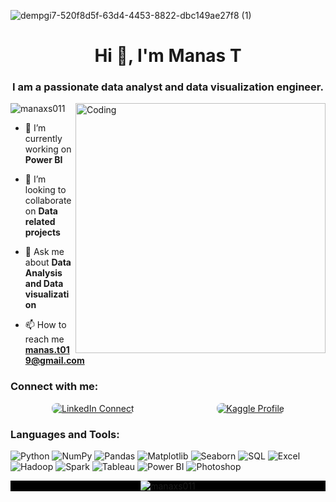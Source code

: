 ![dempgi7-520f8d5f-63d4-4453-8822-dbc149ae27f8 (1)](https://github.com/manaxs011/manaxs011/assets/126599203/d5c138c8-02e4-4b4e-832b-e76d7819b764)
<h1 align="center">Hi 👋, I'm Manas T</h1>


<h3 align="center">I am a passionate data analyst and data visualization engineer.</h3>
<img align="right" alt="Coding" width="400" src="https://i.pinimg.com/originals/81/17/8b/81178b47a8598f0c81c4799f2cdd4057.gif"

<p align="left"> <img src="https://komarev.com/ghpvc/?username=manaxs011&&theme=xcode&label=Profile%20views&color=0e75b6&style=flat" alt="manaxs011" /> 
</p>

- 🔭 I’m currently working on **Power BI**

- 👯 I’m looking to collaborate on **Data related projects**

- 💬 Ask me about **Data Analysis and Data visualization**

- 📫 How to reach me **manas.t019@gmail.com**

<h3 align="left">Connect with me:</h3>
<p align="left">
<div style="display: flex; align-items: center; justify-content: space-around;">
  <a href="https://www.linkedin.com/in/yourusername" target="blank">
    <img src="https://img.shields.io/badge/LinkedIn-Connect-blue?style=for-the-badge&logo=linkedin&logoColor=white" alt="LinkedIn Connect" style="border-radius: 8px;">
  </a>
  
  <a href="https://www.kaggle.com/yourkaggleusername" target="blank">
    <img src="https://img.shields.io/badge/Kaggle-Profile-2C3E50?style=for-the-badge&logo=kaggle&labelColor=2C3E50&logoColor=white" alt="Kaggle Profile" style="border-radius: 8px;">
  </a>
</div>

  </a>
</div>
</p>

<h3 align="left">Languages and Tools:</h3>
<p align="left"> 
  
![Python](https://img.shields.io/badge/python-3670A0?style=plastic&logo=python&logoColor=ffdd54)
![NumPy](https://img.shields.io/badge/numpy-%23013243.svg?style=plastic&logo=numpy&logoColor=white)
![Pandas](https://img.shields.io/badge/pandas-%23150458.svg?style=plastic&logo=pandas&logoColor=white)
![Matplotlib](https://img.shields.io/badge/Matplotlib-%2311557C.svg?style=plastic&logo=matplotlib&logoColor=white)
![Seaborn](https://img.shields.io/badge/Seaborn-%2388B04B.svg?style=plastic&logo=seaborn&logoColor=white)
![SQL](https://img.shields.io/badge/SQL-%23417DB5.svg?style=plastic&logo=sql&logoColor=white)
![Excel](https://img.shields.io/badge/Excel-%21734F96.svg?style=plastic&logo=microsoft-excel&logoColor=white)
![Hadoop](https://img.shields.io/badge/Hadoop-%23FF6524.svg?style=plastic&logo=hadoop&logoColor=white)
![Spark](https://img.shields.io/badge/Spark-%23E25A1C.svg?style=plastic&logo=apache-spark&logoColor=white)
![Tableau](https://img.shields.io/badge/Tableau-%238E8E8E.svg?style=plastic&logo=tableau&logoColor=white)
![Power BI](https://img.shields.io/badge/Power%20BI-%23F2C811.svg?style=plastic&logo=powerbi&logoColor=black)
![Photoshop](https://img.shields.io/badge/Photoshop-31A8FF?style=plastic&logo=adobe-photoshop&labelColor=31A8FF&logoColor=white)

</p>

<div align="center" style="background-color: black;">
  <img src="https://github-readme-stats.vercel.app/api/top-langs?username=manaxs011&show_icons=true&locale=en&layout=compact" alt="manaxs011" />
</div>
